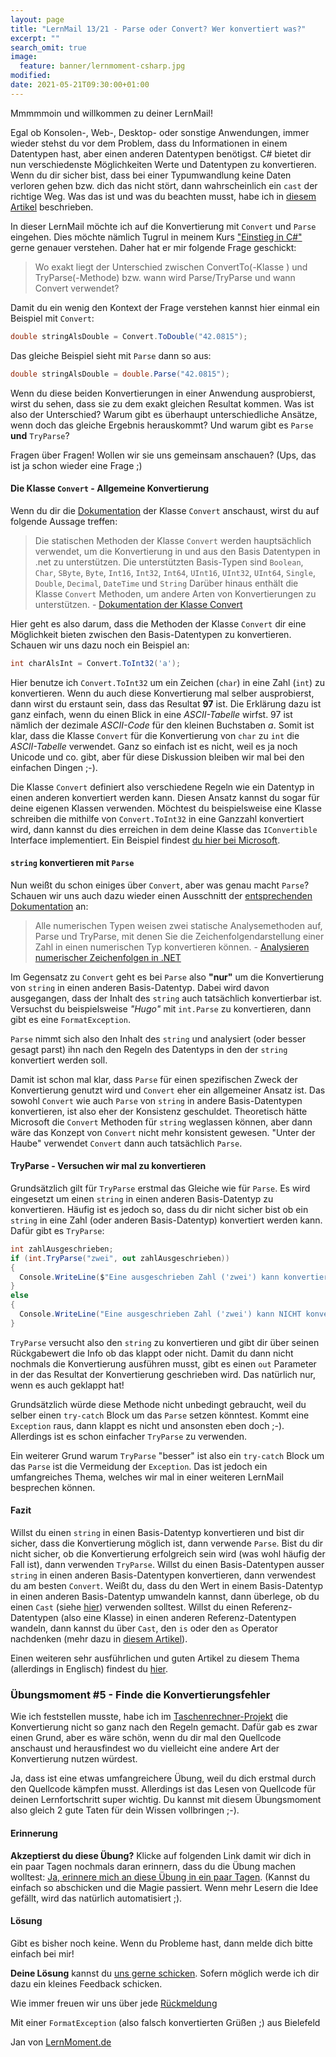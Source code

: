 ```yaml
---
layout: page
title: "LernMail 13/21 - Parse oder Convert? Wer konvertiert was?"
excerpt: ""
search_omit: true
image:
  feature: banner/lernmoment-csharp.jpg
modified:
date: 2021-05-21T09:30:00+01:00
---
```


Mmmmmoin und willkommen zu deiner LernMail!

Egal ob Konsolen-, Web-, Desktop- oder sonstige Anwendungen, immer wieder stehst du vor dem Problem, dass du Informationen in einem Datentypen hast, aber einen anderen Datentypen benötigst. C# bietet dir nun verschiedenste Möglichkeiten Werte und Datentypen zu konvertieren. Wenn du dir sicher bist, dass bei einer Typumwandlung keine Daten verloren gehen bzw. dich das nicht stört, dann wahrscheinlich ein `cast` der richtige Weg. Was das ist und was du beachten musst, habe ich in [diesem Artikel](https://www.lernmoment.de/csharp-tutorial-deutsch/typkonvertierung-mit-cast/) beschrieben.

In dieser LernMail möchte ich auf die Konvertierung mit `Convert` und `Parse` eingehen. Dies möchte nämlich Tugrul in meinem Kurs  ["Einstieg in C#"](https://www.udemy.com/course/einstieg-in-csharp-software-programmieren-wie-ein-profi/?referralCode=73784B79162D93219DEC) gerne genauer verstehen. Daher hat er mir folgende Frage geschickt:

> Wo exakt liegt der Unterschied zwischen ConvertTo(-Klasse ) und TryParse(-Methode) bzw. wann wird Parse/TryParse und wann Convert verwendet?

Damit du ein wenig den Kontext der Frage verstehen kannst hier einmal ein Beispiel mit `Convert`:

```cs
double stringAlsDouble = Convert.ToDouble("42.0815");
```

Das gleiche Beispiel sieht mit `Parse` dann so aus:

```cs
double stringAlsDouble = double.Parse("42.0815");
```

Wenn du diese beiden Konvertierungen in einer Anwendung ausprobierst, wirst du sehen, dass sie zu dem exakt gleichen Resultat kommen. Was ist also der Unterschied? Warum gibt es überhaupt unterschiedliche Ansätze, wenn doch das gleiche Ergebnis herauskommt? Und warum gibt es `Parse` **und** `TryParse`?

Fragen über Fragen! Wollen wir sie uns gemeinsam anschauen? (Ups, das ist ja schon wieder eine Frage ;)

#### Die Klasse `Convert` - Allgemeine Konvertierung
Wenn du dir die [Dokumentation](https://docs.microsoft.com/de-de/dotnet/api/system.convert?view=net-5.0#remarks) der Klasse `Convert` anschaust, wirst du auf folgende Aussage treffen:

> Die statischen Methoden der Klasse `Convert` werden hauptsächlich verwendet, um die Konvertierung in und aus den Basis Datentypen in .net zu unterstützen. Die unterstützten Basis-Typen sind `Boolean`, `Char`, `SByte`, `Byte`, `Int16`, `Int32`, `Int64`, `UInt16`, `UInt32`, `UInt64`, `Single`, `Double`, `Decimal`, `DateTime` und `String` Darüber hinaus enthält die Klasse `Convert` Methoden, um andere Arten von Konvertierungen zu unterstützen. - [Dokumentation der Klasse Convert](https://docs.microsoft.com/de-de/dotnet/api/system.convert?view=net-5.0#remarks)

Hier geht es also darum, dass die Methoden der Klasse `Convert` dir eine Möglichkeit bieten zwischen den Basis-Datentypen zu konvertieren. Schauen wir uns dazu noch ein Beispiel an:

```cs
int charAlsInt = Convert.ToInt32('a');
```

Hier benutze ich `Convert.ToInt32` um ein Zeichen (`char`) in eine Zahl (`int`) zu konvertieren. Wenn du auch diese Konvertierung mal selber ausprobierst, dann wirst du erstaunt sein, dass das Resultat **97** ist. Die Erklärung dazu ist ganz einfach, wenn du einen Blick in eine *ASCII-Tabelle* wirfst. 97 ist nämlich der dezimale *ASCII-Code* für den kleinen Buchstaben *a*. Somit ist klar, dass die Klasse `Convert` für die Konvertierung von `char` zu `int` die *ASCII-Tabelle* verwendet. Ganz so einfach ist es nicht, weil es ja noch Unicode und co. gibt, aber für diese Diskussion bleiben wir mal bei den einfachen Dingen ;-).

Die Klasse `Convert` definiert also verschiedene Regeln wie ein Datentyp in einen anderen konvertiert werden kann. Diesen Ansatz kannst du sogar für deine eigenen Klassen verwenden. Möchtest du beispielsweise eine Klasse schreiben die mithilfe von `Convert.ToInt32` in eine Ganzzahl konvertiert wird, dann kannst du dies erreichen in dem deine Klasse das `IConvertible` Interface implementiert. Ein Beispiel findest [du hier bei Microsoft](https://docs.microsoft.com/de-de/dotnet/api/system.iconvertible?view=net-5.0#examples).

#### `string` konvertieren mit `Parse`
Nun weißt du schon einiges über `Convert`, aber was genau macht `Parse`? Schauen wir uns auch dazu wieder einen Ausschnitt der [entsprechenden Dokumentation](https://docs.microsoft.com/de-de/dotnet/standard/base-types/parsing-numeric) an:

> Alle numerischen Typen weisen zwei statische Analysemethoden auf, Parse und TryParse, mit denen Sie die Zeichenfolgendarstellung einer Zahl in einen numerischen Typ konvertieren können. - [Analysieren numerischer Zeichenfolgen in .NET](https://docs.microsoft.com/de-de/dotnet/standard/base-types/parsing-numeric)

Im Gegensatz zu `Convert` geht es bei `Parse` also **"nur"** um die Konvertierung von `string` in einen anderen Basis-Datentyp. Dabei wird davon ausgegangen, dass der Inhalt des `string` auch tatsächlich konvertierbar ist. Versuchst du beispielsweise *"Hugo"* mit `int.Parse` zu konvertieren, dann gibt es eine `FormatException`.

`Parse` nimmt sich also den Inhalt des `string` und analysiert (oder besser gesagt parst) ihn nach den Regeln des Datentyps in den der `string` konvertiert werden soll.

Damit ist schon mal klar, dass `Parse` für einen spezifischen Zweck der Konvertierung genutzt wird und `Convert` eher ein allgemeiner Ansatz ist. Das sowohl `Convert` wie auch `Parse` von `string` in andere Basis-Datentypen konvertieren, ist also eher der Konsistenz geschuldet. Theoretisch hätte Microsoft die `Convert` Methoden für `string` weglassen können, aber dann wäre das Konzept von `Convert` nicht mehr konsistent gewesen. "Unter der Haube" verwendet `Convert` dann auch tatsächlich `Parse`.

#### TryParse - Versuchen wir mal zu konvertieren
Grundsätzlich gilt für `TryParse` erstmal das Gleiche wie für `Parse`. Es wird eingesetzt um einen `string` in einen anderen Basis-Datentyp zu konvertieren. Häufig ist es jedoch so, dass du dir nicht sicher bist ob ein `string` in eine Zahl (oder anderen Basis-Datentyp) konvertiert werden kann. Dafür gibt es `TryParse`:

```cs
int zahlAusgeschrieben;
if (int.TryParse("zwei", out zahlAusgeschrieben))
{
  Console.WriteLine($"Eine ausgeschrieben Zahl ('zwei') kann konvertiert werden: '{zahlAusgeschrieben}'");
}
else
{
  Console.WriteLine("Eine ausgeschrieben Zahl ('zwei') kann NICHT konvertiert werden!");
}
```

`TryParse` versucht also den `string` zu konvertieren und gibt dir über seinen Rückgabewert die Info ob das klappt oder nicht. Damit du dann nicht nochmals die Konvertierung ausführen musst, gibt es einen `out` Parameter in der das Resultat der Konvertierung geschrieben wird. Das natürlich nur, wenn es auch geklappt hat!

Grundsätzlich würde diese Methode nicht unbedingt gebraucht, weil du selber einen `try-catch` Block um das `Parse` setzen könntest. Kommt eine `Exception` raus, dann klappt es nicht und ansonsten eben doch ;-). Allerdings ist es schon einfacher `TryParse` zu verwenden.

Ein weiterer Grund warum `TryParse` "besser" ist also ein `try-catch` Block um das `Parse` ist die Vermeidung der `Exception`. Das ist jedoch ein umfangreiches Thema, welches wir mal in einer weiteren LernMail besprechen können.

#### Fazit
Willst du einen `string` in einen Basis-Datentyp konvertieren und bist dir sicher, dass die Konvertierung möglich ist, dann verwende `Parse`. Bist du dir nicht sicher, ob die Konvertierung erfolgreich sein wird (was wohl häufig der Fall ist), dann verwenden `TryParse`.
Willst du einen Basis-Datentypen ausser `string` in einen anderen Basis-Datentypen konvertieren, dann verwendest du am besten `Convert`.
Weißt du, dass du den Wert in einem Basis-Datentyp in einen anderen Basis-Datentyp umwandeln kannst, dann überlege, ob du einen `Cast` (siehe [hier](https://www.lernmoment.de/csharp-tutorial-deutsch/typkonvertierung-mit-cast/)) verwenden solltest.
Willst du einen Referenz-Datentypen (also eine Klasse) in einen anderen Referenz-Datentypen wandeln, dann kannst du über `Cast`, den `is` oder den `as` Operator nachdenken (mehr dazu in [diesem Artikel](https://www.lernmoment.de/csharp-tutorial-deutsch/typkonvertierung-mit-cast/)).

Einen weiteren sehr ausführlichen und guten Artikel zu diesem Thema (allerdings in Englisch) findest du [hier]( https://blog.elmah.io/csharp-how-to-convert-a-string-to-int/).

### Übungsmoment #5 - Finde die Konvertierungsfehler
Wie ich feststellen musste, habe ich im [Taschenrechner-Projekt](https://github.com/LernMoment/einstieg-csharp-taschenrechner) die Konvertierung nicht so ganz nach den Regeln gemacht. Dafür gab es zwar einen Grund, aber es wäre schön, wenn du dir mal den Quellcode anschaust und herausfindest wo du vielleicht eine andere Art der Konvertierung nutzen würdest.

Ja, dass ist eine etwas umfangreichere Übung, weil du dich erstmal durch den Quellcode kämpfen musst. Allerdings ist das Lesen von Quellcode für deinen Lernfortschritt super wichtig. Du kannst mit diesem Übungsmoment also gleich 2 gute Taten für dein Wissen vollbringen ;-).

#### Erinnerung
**Akzeptierst du diese Übung?** Klicke auf folgenden Link damit wir dich in ein paar Tagen nochmals daran erinnern, dass du die Übung machen wolltest: [Ja, erinnere mich an diese Übung in ein paar Tagen](mailto:jan@lernmoment?subject=[LernMail%2013-21]%20Übungsmoment%20akzeptiert). (Kannst du einfach so abschicken und die Magie passiert. Wenn mehr Lesern die Idee gefällt, wird das natürlich automatisiert ;).

#### Lösung
Gibt es bisher noch keine. Wenn du Probleme hast, dann melde dich bitte einfach bei mir!

**Deine Lösung** kannst du [uns gerne schicken](mailto:jan@lernmoment?subject=[LernMail%2013-21]%20Übungsmoment%20Lösung). Sofern möglich werde ich dir dazu ein kleines Feedback schicken.

Wie immer freuen wir uns über jede [Rückmeldung](mailto:jan@lernmoment.de?subject=Rückmeldung%20LernMail%2013-21)

Mit einer `FormatException` (also falsch konvertierten Grüßen ;) aus Bielefeld

Jan von [LernMoment.de](https://www.lernmoment.de)